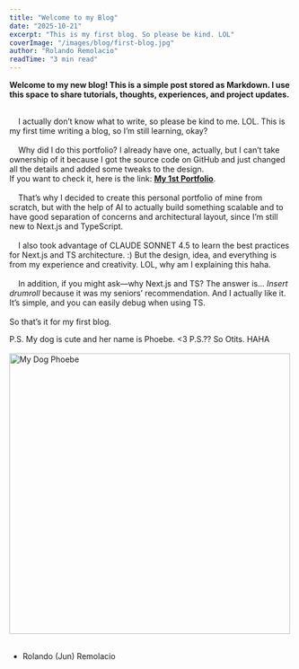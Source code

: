 ```yaml
---
title: "Welcome to my Blog"
date: "2025-10-21"
excerpt: "This is my first blog. So please be kind. LOL"
coverImage: "/images/blog/first-blog.jpg"
author: "Rolando Remolacio"
readTime: "3 min read"
---
```


**Welcome to my new blog! This is a simple post stored as Markdown. I use this space to share tutorials, thoughts, experiences, and project updates.**
<br><br>

&nbsp;&nbsp;&nbsp;&nbsp;I actually don’t know what to write, so please be kind to me. LOL.
This is my first time writing a blog, so I’m still learning, okay?
<br><br>
&nbsp;&nbsp;&nbsp;&nbsp;Why did I do this portfolio? I already have one, actually, but I can’t take ownership of it because I got the source code on GitHub and just changed all the details and added some tweaks to the design.  
If you want to check it, here is the link: 
**<u><a href="https://rolandoremolacioje.azurewebsites.net" target="_blank" rel="noopener noreferrer">My 1st Portfolio</a></u>**.<br><br>
&nbsp;&nbsp;&nbsp;&nbsp;That’s why I decided to create this personal portfolio of mine from scratch, but with the help of AI to actually build something scalable and to have good separation of concerns and architectural layout, since I’m still new to Next.js and TypeScript.
<br><br>
&nbsp;&nbsp;&nbsp;&nbsp;I also took advantage of CLAUDE SONNET 4.5 to learn the best practices for Next.js and TS architecture. :) But the design, idea, and everything is from my experience and creativity. LOL, why am I explaining this haha.
<br><br>
&nbsp;&nbsp;&nbsp;&nbsp;In addition, if you might ask—why Next.js and TS? The answer is... *Insert drumroll*  because it was my seniors’ recommendation. And I actually like it. It’s simple, and you can easily debug when using TS.
<br><br>
So that’s it for my first blog.
<br>

P.S. My dog is cute and her name is Phoebe. <3 P.S.?? So Otits. HAHA<br><br>
<img src="/images/blog/phoebe.jpg" alt="My Dog Phoebe" width="500" />
<br><br>
- Rolando (Jun) Remolacio
